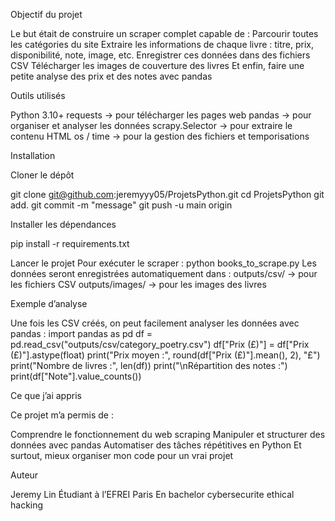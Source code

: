 Objectif du projet

Le but était de construire un scraper complet capable de :
Parcourir toutes les catégories du site
Extraire les informations de chaque livre : titre, prix, disponibilité, note, image, etc.
Enregistrer ces données dans des fichiers CSV
Télécharger les images de couverture des livres
Et enfin, faire une petite analyse des prix et des notes avec pandas
 
Outils utilisés

Python 3.10+
requests → pour télécharger les pages web
pandas → pour organiser et analyser les données
scrapy.Selector → pour extraire le contenu HTML
os / time → pour la gestion des fichiers et temporisations

Installation

Cloner le dépôt

git clone git@github.com:jeremyyy05/ProjetsPython.git
cd ProjetsPython
git add.
git commit -m "message"
git push -u main origin

Installer les dépendances

pip install -r requirements.txt

Lancer le projet
Pour exécuter le scraper :
python books_to_scrape.py
Les données seront enregistrées automatiquement dans :
outputs/csv/ → pour les fichiers CSV
outputs/images/ → pour les images des livres

Exemple d’analyse

Une fois les CSV créés, on peut facilement analyser les données avec pandas :
import pandas as pd
df = pd.read_csv("outputs/csv/category_poetry.csv")
df["Prix (£)"] = df["Prix (£)"].astype(float)
print("Prix moyen :", round(df["Prix (£)"].mean(), 2), "£")
print("Nombre de livres :", len(df))
print("\nRépartition des notes :")
print(df["Note"].value_counts())

Ce que j’ai appris

Ce projet m’a permis de :

Comprendre le fonctionnement du web scraping
Manipuler et structurer des données avec pandas
Automatiser des tâches répétitives en Python
Et surtout, mieux organiser mon code pour un vrai projet

Auteur

Jeremy Lin
Étudiant à l’EFREI Paris
En bachelor cybersecurite ethical hacking 